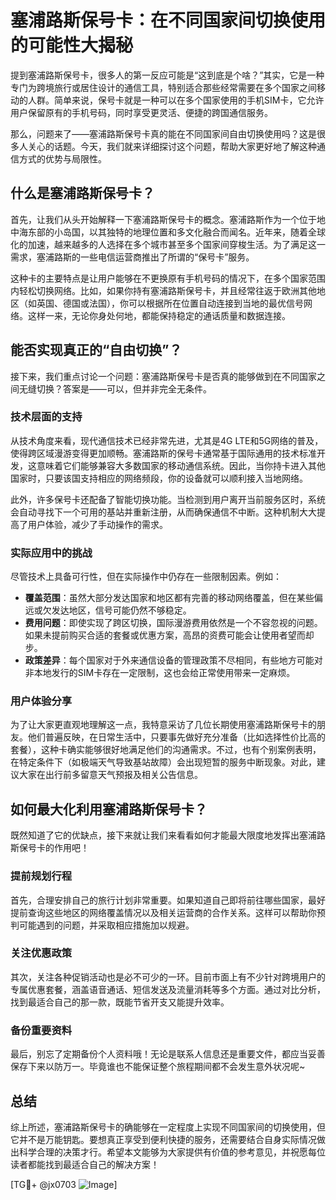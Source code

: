 # 塞浦路斯保号卡：在不同国家间切换使用的可能性大揭秘

提到塞浦路斯保号卡，很多人的第一反应可能是“这到底是个啥？”其实，它是一种专门为跨境旅行或居住设计的通信工具，特别适合那些经常需要在多个国家之间移动的人群。简单来说，保号卡就是一种可以在多个国家使用的手机SIM卡，它允许用户保留原有的手机号码，同时享受更灵活、便捷的跨国通信服务。

那么，问题来了——塞浦路斯保号卡真的能在不同国家间自由切换使用吗？这是很多人关心的话题。今天，我们就来详细探讨这个问题，帮助大家更好地了解这种通信方式的优势与局限性。

## 什么是塞浦路斯保号卡？

首先，让我们从头开始解释一下塞浦路斯保号卡的概念。塞浦路斯作为一个位于地中海东部的小岛国，以其独特的地理位置和多文化融合而闻名。近年来，随着全球化的加速，越来越多的人选择在多个城市甚至多个国家间穿梭生活。为了满足这一需求，塞浦路斯的一些电信运营商推出了所谓的“保号卡”服务。

这种卡的主要特点是让用户能够在不更换原有手机号码的情况下，在多个国家范围内轻松切换网络。比如，如果你持有塞浦路斯保号卡，并且经常往返于欧洲其他地区（如英国、德国或法国），你可以根据所在位置自动连接到当地的最优信号网络。这样一来，无论你身处何地，都能保持稳定的通话质量和数据连接。

## 能否实现真正的“自由切换”？

接下来，我们重点讨论一个问题：塞浦路斯保号卡是否真的能够做到在不同国家之间无缝切换？答案是——可以，但并非完全无条件。

### 技术层面的支持

从技术角度来看，现代通信技术已经非常先进，尤其是4G LTE和5G网络的普及，使得跨区域漫游变得更加顺畅。塞浦路斯的保号卡通常基于国际通用的技术标准开发，这意味着它们能够兼容大多数国家的移动通信系统。因此，当你持卡进入其他国家时，只要该国支持相应的网络频段，你的设备就可以顺利接入当地网络。

此外，许多保号卡还配备了智能切换功能。当检测到用户离开当前服务区时，系统会自动寻找下一个可用的基站并重新注册，从而确保通信不中断。这种机制大大提高了用户体验，减少了手动操作的需求。

### 实际应用中的挑战

尽管技术上具备可行性，但在实际操作中仍存在一些限制因素。例如：

- **覆盖范围**：虽然大部分发达国家和地区都有完善的移动网络覆盖，但在某些偏远或欠发达地区，信号可能仍然不够稳定。
- **费用问题**：即使实现了跨区切换，国际漫游费用依然是一个不容忽视的问题。如果未提前购买合适的套餐或优惠方案，高昂的资费可能会让使用者望而却步。
- **政策差异**：每个国家对于外来通信设备的管理政策不尽相同，有些地方可能对非本地发行的SIM卡存在一定限制，这也会给正常使用带来一定麻烦。

### 用户体验分享

为了让大家更直观地理解这一点，我特意采访了几位长期使用塞浦路斯保号卡的朋友。他们普遍反映，在日常生活中，只要事先做好充分准备（比如选择性价比高的套餐），这种卡确实能够很好地满足他们的沟通需求。不过，也有个别案例表明，在特定条件下（如极端天气导致基站故障）会出现短暂的服务中断现象。对此，建议大家在出行前多留意天气预报及相关公告信息。

## 如何最大化利用塞浦路斯保号卡？

既然知道了它的优缺点，接下来就让我们来看看如何才能最大限度地发挥出塞浦路斯保号卡的作用吧！

### 提前规划行程

首先，合理安排自己的旅行计划非常重要。如果知道自己即将前往哪些国家，最好提前查询这些地区的网络覆盖情况以及相关运营商的合作关系。这样可以帮助你预判可能遇到的问题，并采取相应措施加以规避。

### 关注优惠政策

其次，关注各种促销活动也是必不可少的一环。目前市面上有不少针对跨境用户的专属优惠套餐，涵盖语音通话、短信发送及流量消耗等多个方面。通过对比分析，找到最适合自己的那一款，既能节省开支又能提升效率。

### 备份重要资料

最后，别忘了定期备份个人资料哦！无论是联系人信息还是重要文件，都应当妥善保存下来以防万一。毕竟谁也不能保证整个旅程期间都不会发生意外状况呢~

## 总结

综上所述，塞浦路斯保号卡的确能够在一定程度上实现不同国家间的切换使用，但它并不是万能钥匙。要想真正享受到便利快捷的服务，还需要结合自身实际情况做出科学合理的决策才行。希望本文能够为大家提供有价值的参考意见，并祝愿每位读者都能找到最适合自己的解决方案！

[TG💪+ @jx0703 ![Image](https://github.com/user-attachments/assets/dbca1d08-cadb-493c-b0ec-ad6f7a83f270)]